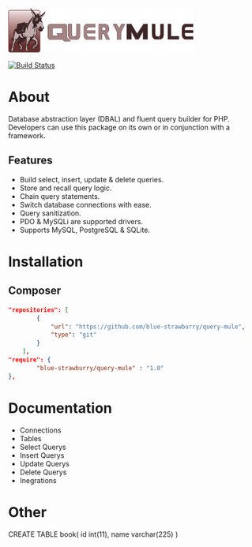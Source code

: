 <img src="docs/logo.png" width="375" height="90">

[![Build Status](https://travis-ci.org/blue-strawburry/query-mule.svg?branch=master)](https://travis-ci.org/blue-strawburry/query-mule)

# About
Database abstraction layer (DBAL) and fluent query builder for PHP. Developers can use this package on its own or in conjunction with a framework.

## Features
* Build select, insert, update & delete queries. 
* Store and recall query logic.
* Chain query statements.
* Switch database connections with ease.
* Query sanitization.
* PDO & MySQLi are supported drivers.
* Supports MySQL, PostgreSQL & SQLite.

# Installation

## Composer
```json
"repositories": [
        {
            "url": "https://github.com/blue-strawburry/query-mule",
            "type": "git"
        }
    ],
"require": {
        "blue-strawburry/query-mule" : "1.0"
},
```

# Documentation
* Connections
* Tables
* Select Querys
* Insert Querys
* Update Querys
* Delete Querys
* Inegrations



# Other
CREATE TABLE book(
  id int(11),
  name varchar(225)
)







